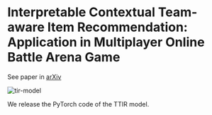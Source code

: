 # Interpretable Contextual Team-aware Item Recommendation: Application in Multiplayer Online Battle Arena Game

See paper in [arXiv]()

![tir-model](https://drive.google.com/file/d/1nsvGDU1BMNmP8DnkVW3Va4WFJhun_cJF/view?usp=sharing)

We release the PyTorch code of the TTIR model.
